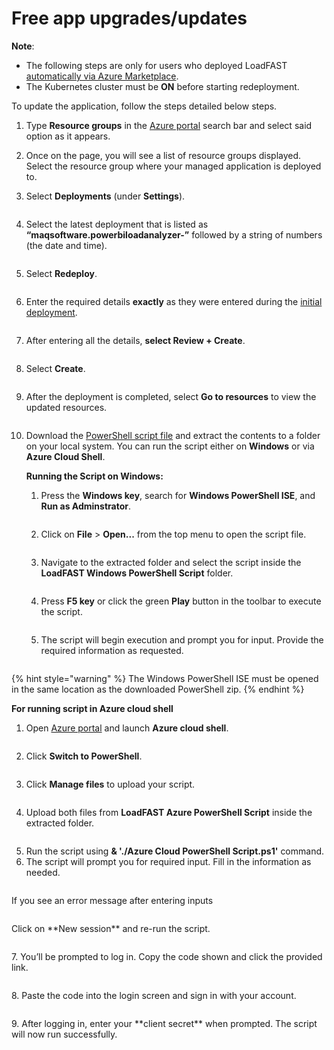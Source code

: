 # Free app upgrades/updates

**Note**:  
   - The following steps are only for users who deployed LoadFAST [automatically via Azure Marketplace](../setting-up/deploy/deploy-automatically-via-azure-marketplace.md).
   - The Kubernetes cluster must be **ON** before starting redeployment.

To update the application, follow the steps detailed below steps.

1. Type **Resource groups** in the [Azure portal](https://portal.azure.com) search bar and select said option as it appears.
2. Once on the page, you will see a list of resource groups displayed. Select the resource group where your managed application is deployed to.
3.  Select **Deployments** (under **Settings**).

    <figure><img src="../.gitbook/assets/az-deployment.png" alt=""><figcaption></figcaption></figure>
4.  Select the latest deployment that is listed as **“maqsoftware.powerbiloadanalyzer-”** followed by a string of numbers (the date and time).

    <figure><img src="../.gitbook/assets/latest-deployment.png" alt=""><figcaption></figcaption></figure>
5.  Select **Redeploy**.

    <figure><img src="../.gitbook/assets/redeploy.jpg" alt=""><figcaption></figcaption></figure>
6.  Enter the required details **exactly** as they were entered during the [initial deployment](../setting-up/deploy/deploy-automatically-via-azure-marketplace.md#navigate-to-the-deploy-automatically-via-azure-marketplace).

    <figure><img src="../.gitbook/assets/enter-details-redeploy.jpg" alt=""><figcaption></figcaption></figure>
7.  After entering all the details, **select Review + Create**.

    <figure><img src="../.gitbook/assets/review-create.png" alt=""><figcaption></figcaption></figure>
8.  Select **Create**.

    <figure><img src="../.gitbook/assets/enter-details-redeploy.jpg" alt=""><figcaption></figcaption></figure>
9.  After the deployment is completed, select **Go to resources** to view the updated resources.

    <figure><img src="../.gitbook/assets/redeploy-complete.png" alt=""><figcaption></figcaption></figure>
10. Download the [PowerShell script file](https://links.maqsoftware.com/3EdETrg) and extract the contents to a folder on your local system. You can run the script either on **Windows** or via **Azure Cloud Shell**.

    **Running the Script on Windows:**

    1.  Press the **Windows key**, search for **Windows PowerShell ISE**, and **Run as Adminstrator**.

        <figure><img src="../.gitbook/assets/power-shell-ise.png" alt=""><figcaption></figcaption></figure>
    2.  Click on **File** > **Open...** from the top menu to open the script file.

        <figure><img src="../.gitbook/assets/13.9.png" alt=""><figcaption></figcaption></figure>
    3.  Navigate to the extracted folder and select the script inside the **LoadFAST Windows PowerShell Script** folder.

        <figure><img src="../.gitbook/assets/13.10.png" alt=""><figcaption></figcaption></figure>
    4.  Press **F5 key** or click the green **Play** button in the toolbar to execute the script.

        <figure><img src="../.gitbook/assets/13.11 (1).png" alt=""><figcaption></figcaption></figure>
    5.  The script will begin execution and prompt you for input. Provide the required information as requested.

        <figure><img src="../.gitbook/assets/13.12 (1).png" alt=""><figcaption></figcaption></figure>

{% hint style="warning" %}
The Windows PowerShell ISE must be opened in the same location as the downloaded PowerShell zip.
{% endhint %}

**For running script in Azure cloud shell**

1. Open [Azure portal](https://portal.azure.com) and launch **Azure cloud shell**.

<figure><img src="../.gitbook/assets/open-cloud-shell.png" alt=""><figcaption></figcaption></figure>

2. Click **Switch to PowerShell**.

<figure><img src="../.gitbook/assets/switch-to-ps.png" alt=""><figcaption></figcaption></figure>

3. Click **Manage files** to upload your script.
<figure><img src="../.gitbook/assets/manage-files-az.png" alt=""><figcaption></figcaption></figure>

4. Upload both files from **LoadFAST Azure PowerShell Script** inside the extracted folder.

<figure><img src="../.gitbook/assets/upload-files.jpg" alt=""><figcaption></figcaption></figure>

5. Run the script using **& './Azure Cloud PowerShell Script.ps1'** command.
6.  The script will prompt you for required input. Fill in the information as needed.

<figure><img src="../.gitbook/assets/13.12 (1).png" alt=""><figcaption></figcaption></figure>

If you see an error message after entering inputs

<figure><img src="../.gitbook/assets/az-error.png" alt=""><figcaption></figcaption></figure>
Click on **New session** and re-run the script.

<figure><img src="../.gitbook/assets/new-session.png" alt=""><figcaption></figcaption></figure>
7.  You’ll be prompted to log in. Copy the code shown and click the provided link.

   <figure><img src="../.gitbook/assets/click-on-link.png" alt=""><figcaption></figcaption></figure>
8.  Paste the code into the login screen and sign in with your account.

<figure><img src="../.gitbook/assets/enter-code.png" alt=""><figcaption></figcaption></figure>
 9.  After logging in, enter your **client secret** when prompted. The script will now run successfully.

<figure><img src="../.gitbook/assets/client-secret.png" alt=""><figcaption></figcaption></figure>
